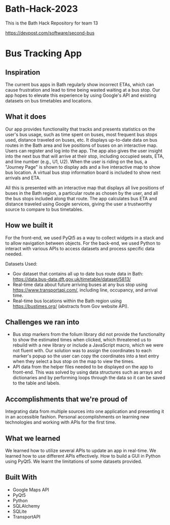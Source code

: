 # Bath-Hack-2023

This is the Bath Hack Repository for team 13

https://devpost.com/software/second-bus

# Bus Tracking App

## Inspiration

The current bus apps in Bath regularly show incorrect ETAs, which can cause frustration and lead to time being wasted waiting at a bus stop. Our app hopes to elevate this experience by using Google's API and existing datasets on bus timetables and locations.

## What it does

Our app provides functionality that tracks and presents statistics on the user's bus usage, such as time spent on buses, most frequent bus stops used, distance traveled on buses, etc. It displays up-to-date data on bus routes in the Bath area and live positions of buses on an interactive map. Users can register and log into the app. The app also gives the user insight into the next bus that will arrive at their stop, including occupied seats, ETA, and line number (e.g., U1, U2). When the user is riding on the bus, a "Journey Page" is shown to display ads and a live interactive map to show bus location. A virtual bus stop information board is included to show next arrivals and ETA.

All this is presented with an interactive map that displays all live positions of buses in the Bath region, a particular route as chosen by the user, and all the bus stops included along that route. The app calculates bus ETA and distance traveled using Google services, giving the user a trustworthy source to compare to bus timetables.

## How we built it

For the front-end, we used PyQt5 as a way to collect widgets in a stack and to allow navigation between objects. For the back-end, we used Python to interact with various APIs to access datasets and process specific data needed.

Datasets Used:
- Gov dataset that contains all up to date bus route data in Bath: https://data.bus-data.dft.gov.uk/timetable/dataset/5813/
- Real-time data about future arriving buses at any bus stop using https://www.transportapi.com/, including line, occupancy, and arrival time.
- Real-time bus locations within the Bath region using https://bustimes.org/ (abstracts from Gov website API).

## Challenges we ran into

- Bus stop markers from the folium library did not provide the functionality to show the estimated times when clicked, which threatened us to rebuild with a new library or include a JavaScript macro, which we were not fluent with. Our solution was to assign the coordinates to each marker's popup so the user can copy the coordinates into a text entry when they select a bus stop on the map to view the times.
- API data from the helper files needed to be displayed on the app to front-end. This was solved by using data structures such as arrays and dictionaries and by performing loops through the data so it can be saved to the table and labels.

## Accomplishments that we're proud of

Integrating data from multiple sources into one application and presenting it in an accessible fashion. Personal accomplishments on learning new technologies and working with APIs for the first time.

## What we learned

We learned how to utilize several APIs to update an app in real-time. We learned how to use different APIs effectively. How to build a GUI in Python using PyQt5. We learnt the limitations of some datasets provided.

## Built With

- Google Maps API
- PyQt5
- Python
- SQLAlchemy
- SQLite
- TransportAPI
